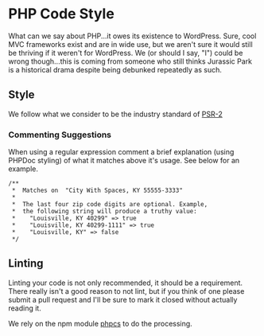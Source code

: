 # PHP Code Style

What can we say about PHP...it owes its existence to WordPress. Sure, cool MVC frameworks exist and are in wide use, but we aren't sure it would still be thriving if it weren't for WordPress. We (or should I say, "I") could be wrong though...this is coming from someone who still thinks Jurassic Park is a historical drama despite being debunked repeatedly as such.

## Style

We follow what we consider to be the industry standard of [PSR-2](http://www.php-fig.org/psr/psr-2/)

### Commenting Suggestions
When using a regular expression comment a brief explanation (using PHPDoc styling) of what it matches above it's usage. See below for an example.
```
/**
 *  Matches on  "City With Spaces, KY 55555-3333"
 *
 *  The last four zip code digits are optional. Example, 
 *  the following string will produce a truthy value:
 *    "Louisville, KY 40299" => true
 *    "Louisville, KY 40299-1111" => true
 *    "Louisville, KY" => false
 */
```

## Linting

Linting your code is not only recommended, it should be a requirement. There really isn't a good reason to not lint, but if you think of one please submit a pull request and I'll be sure to mark it closed without actually reading it.

We rely on the npm module [phpcs](https://github.com/squizlabs/PHP_CodeSniffer) to do the processing.

